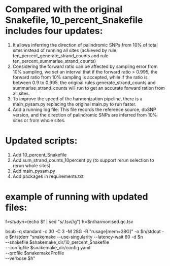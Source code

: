 # Compared with the original Snakefile, 10_percent_Snakefile includes four updates:
1. It allows inferring the direction of palindromic SNPs from 10% of total sites instead of running all sites (achieved by rule ten_percent_generate_strand_counts and rule ten_percent_summarise_strand_counts)
2. Considering the forward ratio can be affected by sampling error from 10% sampling, we set an interval that if the forward ratio > 0.995, the forward ratio from 10% sampling is accepted, while if the ratio is between 0.9 to 0.995, the original rules generate_strand_counts and summarise_strand_counts will run to get an accurate forward ration from all sites.
3. To improve the speed of the harmonization pipeline, there is a main_pysam.py replacing the original main.py to run faster.
4. Add a running log file: This file records the reference source, dbSNP version, and the direction of palindromic SNPs are inferred from 10% sites or from whole sites.

# Updated scripts:
1. Add 10_percent_Snakefile
2. Add sum_strand_counts_10percent.py (to support rerun selection to rerun whole sites)
3. Add main_pysam.py
4. Add packages in requirements.txt

# example of running with updated files:
f=$study
n=$(echo $f | sed "s/.tsv//g")
h=$n/harmonised.qc.tsv

bsub -q standard -c 30 -C 3 -M 28G -R "rusage[mem=28G]" -o $n/stdout -e $n/stderr "snakemake --use-singularity --latency-wait 60 -d $n \
--snakefile $snakemake_dir/10_percent_Snakefile \
--configfile $snakemake_dir/config.yaml \
--profile $snakemakeProfile \
--verbose $h"
